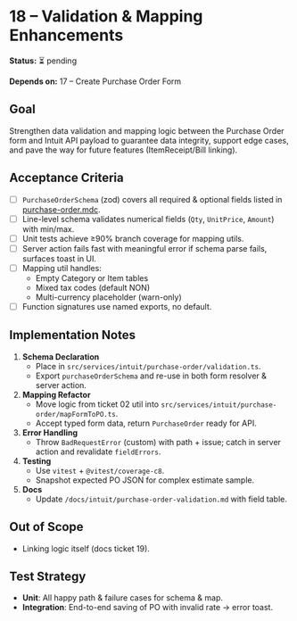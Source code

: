 # 18 – Validation & Mapping Enhancements

**Status:** ⏳ pending

**Depends on:** 17 – Create Purchase Order Form

## Goal

Strengthen data validation and mapping logic between the Purchase Order form and Intuit API payload to guarantee data integrity, support edge cases, and pave the way for future features (ItemReceipt/Bill linking).

## Acceptance Criteria

- [ ] `PurchaseOrderSchema` (zod) covers all required & optional fields listed in [purchase-order.mdc](mdc:.cursor/rules/apis/intuit/purchase-order.mdc).
- [ ] Line-level schema validates numerical fields (`Qty`, `UnitPrice`, `Amount`) with min/max.
- [ ] Unit tests achieve ≥90% branch coverage for mapping utils.
- [ ] Server action fails fast with meaningful error if schema parse fails, surfaces toast in UI.
- [ ] Mapping util handles:
  - Empty Category or Item tables
  - Mixed tax codes (default NON)
  - Multi-currency placeholder (warn-only)
- [ ] Function signatures use named exports, no default.

## Implementation Notes

1. **Schema Declaration**
   - Place in `src/services/intuit/purchase-order/validation.ts`.
   - Export `purchaseOrderSchema` and re-use in both form resolver & server action.
2. **Mapping Refactor**
   - Move logic from ticket 02 util into `src/services/intuit/purchase-order/mapFormToPO.ts`.
   - Accept typed form data, return `PurchaseOrder` ready for API.
3. **Error Handling**
   - Throw `BadRequestError` (custom) with path + issue; catch in server action and revalidate `fieldErrors`.
4. **Testing**
   - Use `vitest` + `@vitest/coverage-c8`.
   - Snapshot expected PO JSON for complex estimate sample.
5. **Docs**
   - Update `/docs/intuit/purchase-order-validation.md` with field table.

## Out of Scope

- Linking logic itself (docs ticket 19).

## Test Strategy

- **Unit**: All happy path & failure cases for schema & map.
- **Integration**: End-to-end saving of PO with invalid rate -> error toast.
